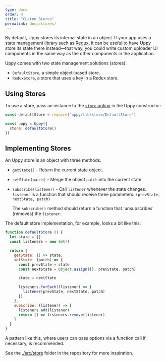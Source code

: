 ```yaml
---
type: docs
order: 4
title: "Custom Stores"
permalink: docs/stores/
---
```


<link rel="stylesheet" href="https://uppy.io/css/main.css">

By default, Uppy stores its internal state in an object.
If your app uses a state management library such as [Redux](https://redux.js.org), it can be useful to have Uppy store its state there instead—that way, you could write custom uploader UI components in the same way as the other components in the application.

Uppy comes with two state management solutions (stores):

 - `DefaultStore`, a simple object-based store.
 - `ReduxStore`, a store that uses a key in a Redux store.

## Using Stores

To use a store, pass an instance to the [`store` option](/docs/uppy#store-defaultstore) in the Uppy constructor:

```js
const defaultStore = require('uppy/lib/store/DefaultStore')

const uppy = Uppy({
  store: defaultStore()
})
```

## Implementing Stores

An Uppy store is an object with three methods.

 - `getState()` - Return the current state object.
 - `setState(patch)` - Merge the object `patch` into the current state.
 - `subscribe(listener)` - Call `listener` whenever the state changes.
   `listener` is a function that should receive three parameters:
   `(prevState, nextState, patch)`

   The `subscribe()` method should return a function that 'unsubscribes' (removes) the `listener`.

The default store implementation, for example, looks a bit like this:

```js
function defaultStore () {
  let state = {}
  const listeners = new Set()

  return {
    getState: () => state,
    setState: (patch) => {
      const prevState = state
      const nextState = Object.assign({}, prevState, patch)

      state = nextState

      listeners.forEach((listener) => {
        listener(prevState, nextState, patch)
      })
    },
    subscribe: (listener) => {
      listeners.add(listener)
      return () => listeners.remove(listener)
    }
  }
}
```

A pattern like this, where users can pass options via a function call if necessary, is recommended.

See the [./src/store](https://github.com/transloadit/uppy/tree/feature/store/src/store) folder in the repository for more inspiration.
